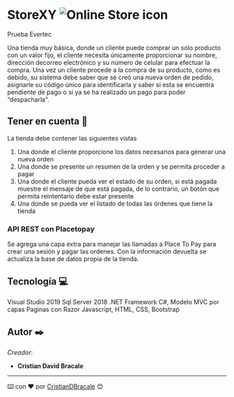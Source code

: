 # StoreXY  <img alt="Online Store icon" src="https://img.icons8.com/nolan/2x/online-store.png" >

Prueba Evertec

Una tienda muy básica, donde un cliente puede comprar un solo producto con un valor fijo, el cliente necesita únicamente proporcionar su nombre, dirección decorreo electrónico y su número de celular para efectuar la compra. Una vez un cliente procede a la compra de su producto, como es debido, su sistema debe saber que se creó
una nueva orden de pedido, asignarle su código único para identificarla y saber si esta se encuentra pendiente de pago o si ya se ha realizado un pago para poder “despacharla".

## Tener en cuenta 👀

La tienda debe contener las siguientes vistas
1. Una donde el cliente proporcione los datos necesarios para generar una nueva orden
2. Una donde se presente un resumen de la orden y se permita proceder a pagar
3. Una donde el cliente pueda ver el estado de su orden, si está pagada muestre el mensaje de que está pagada, de lo contrario, un botón que permita reintentarlo debe estar presente
4. Una donde se pueda ver el listado de todas las órdenes que tiene la tienda

### API REST con Placetopay

Se agrega una capa extra para manejar las llamadas a Place To Pay para crear una sesión y pagar las ordenes. Con la información devuelta se actualiza la base de datos propia de la tienda.


## Tecnología 💻

Visual Studio 2019
Sql Server 2018
.NET Framework C#, Modelo MVC por capas
Paginas con Razor
Javascript, HTML, CSS, Bootstrap


## Autor ✒️

_Creador:_

* **Cristian David Bracale**

---
⌨️ con ❤️ por [CristianDBracale](https://www.linkedin.com/in/cristianbracale/) 😊
